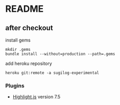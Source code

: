 # README
## after checkout
install gems
```
mkdir .gems
bundle install --without=production --path=.gems
```

add heroku repository
```
heroku git:remote -a sugilog-experimental
```

### Plugins
- [Highlight.js](http://highlightjs.org/) version 7.5


